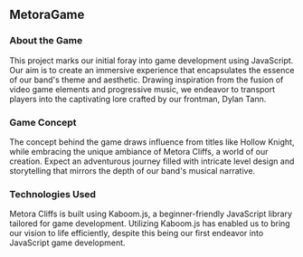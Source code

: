 ## MetoraGame

### About the Game
This project marks our initial foray into game development using JavaScript. Our aim is to create an immersive experience that encapsulates the essence of our band's theme and aesthetic. Drawing inspiration from the fusion of video game elements and progressive music, we endeavor to transport players into the captivating lore crafted by our frontman, Dylan Tann.

### Game Concept
The concept behind the game draws influence from titles like Hollow Knight, while embracing the unique ambiance of Metora Cliffs, a world of our creation. Expect an adventurous journey filled with intricate level design and storytelling that mirrors the depth of our band's musical narrative.

### Technologies Used
Metora Cliffs is built using Kaboom.js, a beginner-friendly JavaScript library tailored for game development. Utilizing Kaboom.js has enabled us to bring our vision to life efficiently, despite this being our first endeavor into JavaScript game development.
